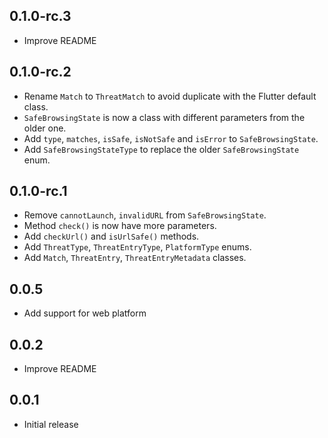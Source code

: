 ## 0.1.0-rc.3

* Improve README

## 0.1.0-rc.2

* Rename `Match` to `ThreatMatch` to avoid duplicate with the Flutter default class.
* `SafeBrowsingState` is now a class with different parameters from the older one.
* Add `type`, `matches`, `isSafe`, `isNotSafe` and `isError` to `SafeBrowsingState`.
* Add `SafeBrowsingStateType` to replace the older `SafeBrowsingState` enum.

## 0.1.0-rc.1

* Remove `cannotLaunch`, `invalidURL` from `SafeBrowsingState`.
* Method `check()` is now have more parameters.
* Add `checkUrl()` and `isUrlSafe()` methods.
* Add `ThreatType`, `ThreatEntryType`, `PlatformType` enums.
* Add `Match`, `ThreatEntry`, `ThreatEntryMetadata` classes.

## 0.0.5

* Add support for web platform

## 0.0.2

* Improve README

## 0.0.1

* Initial release
